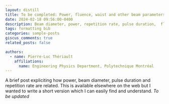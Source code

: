 ```yaml
---
layout: distill
title: To be completed: Power, fluence, waist and other beam parameters
date: 2024-02-18 09:56:00-0400
description: Beam diameter, power, repetition rate, pulse duration,  fluence and power
tags: formatting bib
categories: sample-posts
giscus_comments: true
related_posts: false

authors:
  - name: Pierre-Luc Thériault
    affiliations:
      name: Engineering Physics Department, Polytechnique Montréal
---
```

A brief post expliciting how power, beam diameter, pulse duration and repetition rate are related. This is available elsewhere on the web but I wanted to write a short version which I can easily find and understand.
*To be updated*

